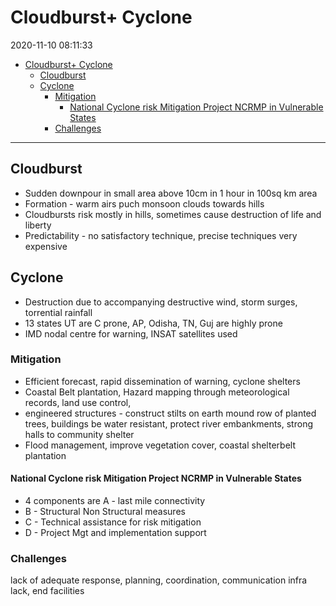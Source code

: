 # Cloudburst+ Cyclone

2020-11-10 08:11:33

- [Cloudburst+ Cyclone](#cloudburst-cyclone)
  - [Cloudburst](#cloudburst)
  - [Cyclone](#cyclone)
    - [Mitigation](#mitigation)
      - [National Cyclone risk Mitigation Project NCRMP in Vulnerable States](#national-cyclone-risk-mitigation-project-ncrmp-in-vulnerable-states)
    - [Challenges](#challenges)

---

## Cloudburst

- Sudden downpour in small area above 10cm in 1 hour in 100sq km area
- Formation - warm airs puch monsoon clouds towards hills
- Cloudbursts risk mostly in hills, sometimes cause destruction of life and liberty
- Predictability - no satisfactory technique, precise techniques very expensive

## Cyclone

- Destruction due to accompanying destructive wind, storm surges, torrential rainfall
- 13 states UT are C prone, AP, Odisha, TN, Guj are highly prone
- IMD nodal centre for warning, INSAT satellites used

### Mitigation

- Efficient forecast, rapid dissemination of warning, cyclone shelters
- Coastal Belt plantation, Hazard mapping through meteorological records, land use control,
- engineered structures - construct stilts on earth mound row of planted trees, buildings be water resistant, protect river embankments, strong halls to community shelter
- Flood management, improve vegetation cover, coastal shelterbelt plantation

#### National Cyclone risk Mitigation Project NCRMP in Vulnerable States

- 4 components are A - last mile connectivity
- B - Structural Non Structural measures
- C - Technical assistance for risk mitigation
- D - Project Mgt and implementation support

### Challenges

lack of adequate response, planning, coordination, communication infra lack, end facilities
